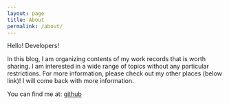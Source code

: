 ```yaml
---
layout: page
title: About
permalink: /about/
---
```


Hello! Developers!

In this blog, I am organizing contents of my work records that is worth sharing. I am interested in a wide range of topics without any particular restrictions.
For more information, please check out my other places (below link)!
I will come back with more information.

You can find me at:
[github](https://cafrii.github.com)
